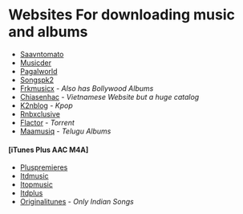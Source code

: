 # Websites For downloading music and albums

* [Saavntomato](https://saavn.tomato.to/)
* [Musicder](https://musicder.net/)
* [Pagalworld](https://www.pagalworld.mobi/)
* [Songspk2](https://www.songspk2.info)
* [Frkmusicx](https://www.frkmusicx.com/) - *Also has Bollywood Albums*
* [Chiasenhac](https://chiasenhac.vn/) - *Vietnamese Website but a huge catalog*
* [K2nblog](https://k2nblog.com/) - *Kpop*
* [Rnbxclusive](https://rnbxclusive.xyz)
* [Flactor](https://flactor.ru/) - *Torrent*
* [Maamusiq](https://maamusiq.com/) - *Telugu Albums*

#### [iTunes Plus AAC M4A]
* [Pluspremieres](https://www.pluspremieres.li/)
* [Itdmusic](http://itdmusic.in/)
* [Itopmusic](https://itopmusic.org)
* [Itdplus](https://itdplus.ru)
* [Originalitunes](https://originalitunes.blogspot.com/) - *Only Indian Songs*
